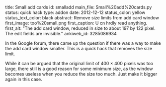 title: Small add cards
id: smalladd
main_file: Small%20add%20cards.py
status: quick hack
type: addon
date: 2012-12-12
status_color: yellow
status_text_color: black
abstract: Remove size limits from add card window
first_image: too%20small.png
first_caption: U cn hrdly read anything.
first_alt: "The add card window, reduced in size to about 197 by 122
pixel. The edit fields are invisible."
ankiweb_id: 3285086934

In the Google forum, there came up the question if there was a way to
make the add card window smaller. This is a quick hack that removes
the size limit.

While it can be argued that the original limit of 400 &times; 400
pixels was too large, there still is a good reason for some minimum
size, as the window becomes useless when you reduce the size too
much. Just make it bigger again in this case.
